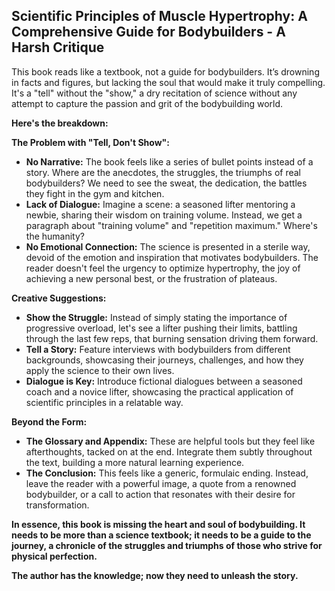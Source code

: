 ##  Scientific Principles of Muscle Hypertrophy:  A Comprehensive Guide for Bodybuilders - A Harsh Critique

This book reads like a textbook, not a guide for bodybuilders. It’s drowning in facts and figures, but lacking the soul that would make it truly compelling. It's a "tell" without the "show," a dry recitation of science without any attempt to capture the passion and grit of the bodybuilding world. 

**Here's the breakdown:**

**The Problem with "Tell, Don't Show":**

* **No Narrative:**  The book feels like a series of bullet points instead of a story. Where are the anecdotes, the struggles, the triumphs of real bodybuilders?  We need to see the sweat, the dedication, the battles they fight in the gym and kitchen.  
* **Lack of Dialogue:**  Imagine a scene: a seasoned lifter mentoring a newbie, sharing their wisdom on training volume.  Instead, we get a paragraph about "training volume" and "repetition maximum."  Where's the humanity?
* **No Emotional Connection:** The science is presented in a sterile way, devoid of the emotion and inspiration that motivates bodybuilders.  The reader doesn't feel the urgency to optimize hypertrophy, the joy of achieving a new personal best, or the frustration of plateaus.

**Creative Suggestions:**

* **Show the Struggle:**  Instead of simply stating the importance of progressive overload, let's see a lifter pushing their limits, battling through the last few reps, that burning sensation driving them forward.
* **Tell a Story:**  Feature interviews with bodybuilders from different backgrounds, showcasing their journeys, challenges, and how they apply the science to their own lives.
* **Dialogue is Key:**  Introduce fictional dialogues between a seasoned coach and a novice lifter, showcasing the practical application of scientific principles in a relatable way.

**Beyond the Form:**

* **The Glossary and Appendix:**  These are helpful tools but they feel like afterthoughts, tacked on at the end.  Integrate them subtly throughout the text, building a more natural learning experience.
* **The Conclusion:**  This feels like a generic, formulaic ending.  Instead, leave the reader with a powerful image, a quote from a renowned bodybuilder, or a call to action that resonates with their desire for transformation. 

**In essence, this book is missing the heart and soul of bodybuilding.  It needs to be more than a science textbook; it needs to be a guide to the journey, a chronicle of the struggles and triumphs of those who strive for physical perfection.** 

**The author has the knowledge; now they need to unleash the story.**  
